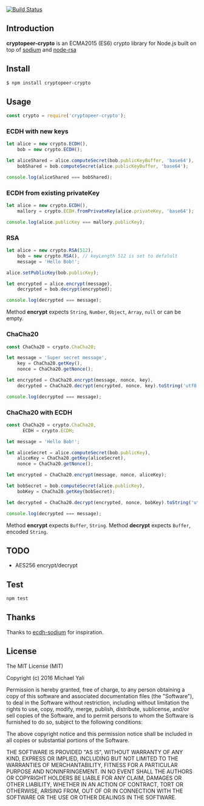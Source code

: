 [![Build Status](https://travis-ci.org/zMotivat0r/cryptopeer-crypto.svg?branch=master)](https://travis-ci.org/zMotivat0r/cryptopeer-crypto)

## Introduction

**cryptopeer-crypto** is an ECMA2015 (ES6) crypto library for Node.js built on top of [sodium](https://github.com/paixaop/node-sodium) and [node-rsa](https://github.com/rzcoder/node-rsa)

## Install

```sh
$ npm install cryptopeer-crypto
```

## Usage

```js
const crypto = require('cryptopeer-crypto');
```

### ECDH with new keys

```js
let alice = new crypto.ECDH(),
    bob = new crypto.ECDH();

let aliceShared = alice.computeSecret(bob.publicKeyBuffer, 'base64'),
    bobShared = bob.computeSecret(alice.publicKeyBuffer, 'base64');

console.log(aliceShared === bobShared);
```

### ECDH from existing privateKey

```js
let alice = new crypto.ECDH(),
    mallory = crypto.ECDH.fromPrivateKey(alice.privateKey, 'base64');

console.log(alice.publicKey === mallory.publicKey);
```

### RSA

```js
let alice = new crypto.RSA(512),
    bob = new crypto.RSA(), // keyLength 512 is set to defalult
    message = 'Hello Bob!';

alice.setPublicKey(bob.publicKey);

let encrypted = alice.encrypt(message),
    decrypted = bob.decrypt(encrypted);

console.log(decrypted === message);
```

Method **encrypt** expects `String`, `Number`, `Object`, `Array`, `null` or can be empty.

### ChaCha20

```js
const ChaCha20 = crypto.ChaCha20;

let message = 'Super secret message',
    key = ChaCha20.getKey(),
    nonce = ChaCha20.getNonce();

let encrypted = ChaCha20.encrypt(message, nonce, key),
    decrypted = ChaCha20.decrypt(encrypted, nonce, key).toString('utf8');

console.log(decrypted === message);
```

### ChaCha20 with ECDH

```js
const ChaCha20 = crypto.ChaCha20,
      ECDH = crypto.ECDH;

let message = 'Hello Bob!';

let aliceSecret = alice.computeSecret(bob.publicKey),
    aliceKey = ChaCha20.getKey(aliceSecret),
    nonce = ChaCha20.getNonce();

let encrypted = ChaCha20.encrypt(message, nonce, aliceKey);

let bobSecret = bob.computeSecret(alice.publicKey),
    bobKey = ChaCha20.getKey(bobSecret);

let decrypted = ChaCha20.decrypt(encrypted, nonce, bobKey).toString('utf8');

console.log(decrypted === message);
```

Method **encrypt** expects `Buffer`, `String`.
Method **decrypt** expects `Buffer`, encoded `String`.

## TODO

- AES256 encrypt/decrypt

## Test

```sh
npm test
```

## Thanks

Thanks to [ecdh-sodium](https://github.com/kwolfy/ecdh-sodium) for inspiration.

## License

The MIT License (MIT)

Copyright (c) 2016 Michael Yali

Permission is hereby granted, free of charge, to any person obtaining a copy
of this software and associated documentation files (the "Software"), to deal
in the Software without restriction, including without limitation the rights
to use, copy, modify, merge, publish, distribute, sublicense, and/or sell
copies of the Software, and to permit persons to whom the Software is
furnished to do so, subject to the following conditions:

The above copyright notice and this permission notice shall be included in
all copies or substantial portions of the Software.

THE SOFTWARE IS PROVIDED "AS IS", WITHOUT WARRANTY OF ANY KIND, EXPRESS OR
IMPLIED, INCLUDING BUT NOT LIMITED TO THE WARRANTIES OF MERCHANTABILITY,
FITNESS FOR A PARTICULAR PURPOSE AND NONINFRINGEMENT.  IN NO EVENT SHALL THE
AUTHORS OR COPYRIGHT HOLDERS BE LIABLE FOR ANY CLAIM, DAMAGES OR OTHER
LIABILITY, WHETHER IN AN ACTION OF CONTRACT, TORT OR OTHERWISE, ARISING FROM,
OUT OF OR IN CONNECTION WITH THE SOFTWARE OR THE USE OR OTHER DEALINGS IN
THE SOFTWARE.
